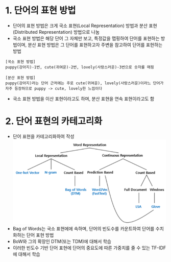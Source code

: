 # 1. 단어의 표현 방법
- 단어의 표현 방법은 크게 국소 표현(Local Representation) 방법과 분산 표현(Distributed Representation) 방법으로 나눔
- 국소 표현 방법은 해당 단어 그 자체만 보고, 특정값을 맵핑하여 단어를 표현하는 방법이며, 분산 표현 방법은 그 단어를 표현하고자 주변을 참고하여 단어를 표현하는 방법
```
[국소 표현 방법]
puppy(강아지)-1번, cute(귀여운)-2번, lovely(사랑스러운)-3번으로 숫자를 매핑

[분산 표현 방법]
puppy(강아지)라는 단어 근처에는 주로 cute(귀여운), lovely(사랑스러운)이라느 단어가 자주 등장하므로 puppy -> cute, lovely한 느낌이다
```
- 국소 표현 방법을 이산 표현이라고도 하며, 분산 표현을 연속 표현이라고도 함

# 2. 단어 표현의 카테고리화
- 단어 표현을 카테고리화하여 작성
![img.png](img.png)
- Bag of Words는 국소 표현에에 속하며, 단어의 빈도수를 카운트하여 단어를 수치화하는 단어 표현 방법
- BoW와 그의 확장인 DTM(또는 TDM)에 대해서 학습
- 이러한 빈도수 기반 단어 표현에 단어의 중요도에 따른 가중치를 줄 수 있는 TF-IDF에 대해서 학습
